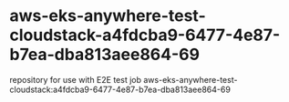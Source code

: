 # aws-eks-anywhere-test-cloudstack-a4fdcba9-6477-4e87-b7ea-dba813aee864-69
repository for use with E2E test job aws-eks-anywhere-test-cloudstack:a4fdcba9-6477-4e87-b7ea-dba813aee864-69
